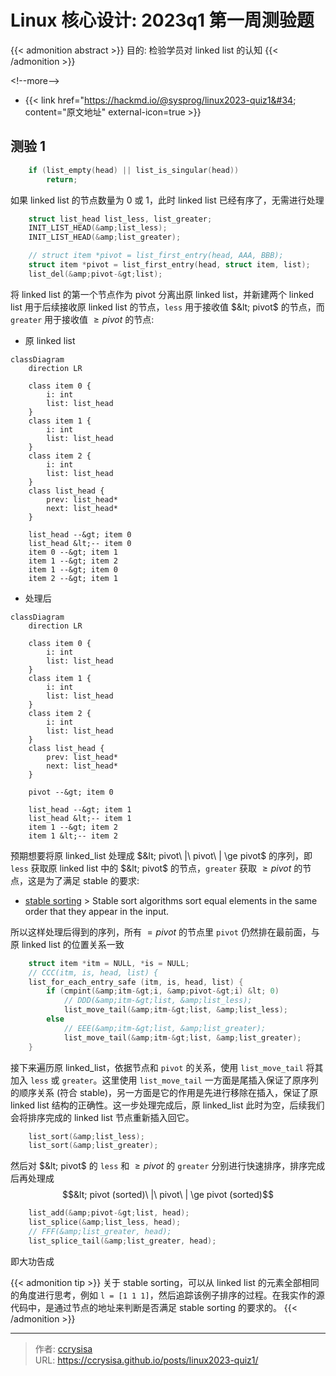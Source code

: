 # Linux 核心设计: 2023q1 第一周测验题


{{&lt; admonition abstract &gt;}}
目的: 检验学员对 linked list 的认知
{{&lt; /admonition &gt;}}

&lt;!--more--&gt;

- {{&lt; link href=&#34;https://hackmd.io/@sysprog/linux2023-quiz1&#34; content=&#34;原文地址&#34; external-icon=true &gt;}}

## 测验 1

```c
    if (list_empty(head) || list_is_singular(head))
        return;
```

如果 linked list 的节点数量为 0 或 1，此时 linked list 已经有序了，无需进行处理

```c
    struct list_head list_less, list_greater;
    INIT_LIST_HEAD(&amp;list_less);
    INIT_LIST_HEAD(&amp;list_greater);

    // struct item *pivot = list_first_entry(head, AAA, BBB);
    struct item *pivot = list_first_entry(head, struct item, list);
    list_del(&amp;pivot-&gt;list);
```

将 linked list 的第一个节点作为 pivot 分离出原 linked list，并新建两个 linked list 用于后续接收原 linked list 的节点，`less` 用于接收值 $&lt; pivot$ 的节点，而 `greater` 用于接收值 $\ge pivot$ 的节点:

- 原 linked list
```mermaid
classDiagram
    direction LR

    class item 0 {
        i: int
        list: list_head
    }
    class item 1 {
        i: int
        list: list_head
    }
    class item 2 {
        i: int
        list: list_head
    }
    class list_head {
        prev: list_head*
        next: list_head*
    }

    list_head --&gt; item 0
    list_head &lt;-- item 0
    item 0 --&gt; item 1
    item 1 --&gt; item 2
    item 1 --&gt; item 0
    item 2 --&gt; item 1
```

- 处理后
```mermaid
classDiagram
    direction LR

    class item 0 {
        i: int
        list: list_head
    }
    class item 1 {
        i: int
        list: list_head
    }
    class item 2 {
        i: int
        list: list_head
    }
    class list_head {
        prev: list_head*
        next: list_head*
    }

    pivot --&gt; item 0

    list_head --&gt; item 1
    list_head &lt;-- item 1
    item 1 --&gt; item 2
    item 1 &lt;-- item 2
```

预期想要将原 linked_list 处理成 $&lt; pivot\ |\ pivot\ | \ge pivot$ 的序列，即 `less` 获取原 linked list 中的 $&lt; pivot$ 的节点，`greater` 获取 $\ge pivot$ 的节点，这是为了满足 stable 的要求:

- [stable sorting](https://en.wikipedia.org/wiki/Sorting_algorithm#Stability)
&gt; Stable sort algorithms sort equal elements in the same order that they appear in the input. 

所以这样处理后得到的序列，所有 $=pivot$ 的节点里 `pivot` 仍然排在最前面，与原 linked list 的位置关系一致

```c
    struct item *itm = NULL, *is = NULL;
    // CCC(itm, is, head, list) {
    list_for_each_entry_safe (itm, is, head, list) {
        if (cmpint(&amp;itm-&gt;i, &amp;pivot-&gt;i) &lt; 0)
            // DDD(&amp;itm-&gt;list, &amp;list_less);
            list_move_tail(&amp;itm-&gt;list, &amp;list_less);
        else
            // EEE(&amp;itm-&gt;list, &amp;list_greater);
            list_move_tail(&amp;itm-&gt;list, &amp;list_greater);
    }
```

接下来遍历原 linked_list，依据节点和 `pivot` 的关系，使用 `list_move_tail` 将其加入 `less` 或 `greater`。这里使用 `list_move_tail` 一方面是尾插入保证了原序列的顺序关系 (符合 stable)，另一方面是它的作用是先进行移除在插入，保证了原 linked list 结构的正确性。这一步处理完成后，原 linked_list 此时为空，后续我们会将排序完成的 linked list 节点重新插入回它。

```c
    list_sort(&amp;list_less);
    list_sort(&amp;list_greater);
```

然后对 $&lt; pivot$ 的 `less` 和 $\ge pivot$ 的 `greater` 分别进行快速排序，排序完成后再处理成
$$&lt; pivot (sorted)\ |\ pivot\ | \ge pivot (sorted)$$ 

```c
    list_add(&amp;pivot-&gt;list, head);
    list_splice(&amp;list_less, head);
    // FFF(&amp;list_greater, head);
    list_splice_tail(&amp;list_greater, head);
```

即大功告成

{{&lt; admonition tip &gt;}}
关于 stable sorting，可以从 linked list 的元素全部相同的角度进行思考，例如 `l = [1 1 1]`，然后追踪该例子排序的过程。在我实作的源代码中，是通过节点的地址来判断是否满足 stable sorting 的要求的。
{{&lt; /admonition &gt;}}


---

> 作者: [ccrysisa](https://github.com/ccrysisa)  
> URL: https://ccrysisa.github.io/posts/linux2023-quiz1/  

